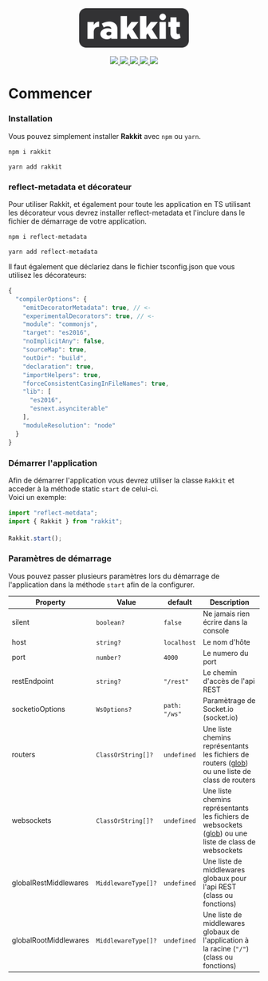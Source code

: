 <center>
  <img src="../assets/logo.png" width="220" alt="Nest Logo"/>
  <p align="center">
    <a href="https://www.npmjs.com/package/rakkit">
      <img src="https://badge.fury.io/js/rakkit.svg">
    </a>
    <a href="https://travis-ci.com/RaccoonCH/Rakkit">
      <img src="https://travis-ci.com/RaccoonCH/Rakkit.svg?branch=master"/>
    </a>
    <a href="https://codecov.io/gh/RaccoonCH/Rakkit">
      <img src="https://codecov.io/gh/RaccoonCH/Rakkit/branch/master/graph/badge.svg" />
    </a>
    <a href="https://david-dm.org/RaccoonCH/Rakkit">
      <img src="https://david-dm.org/RaccoonCH/Rakkit.svg">
    </a>
    <a href="https://gitter.im/_rakkit_/community?utm_source=badge&utm_medium=badge&utm_campaign=pr-badge">
      <img src="https://badges.gitter.im/_rakkit_/community.svg">
    </a>
  </p>
</center>

# Commencer

### Installation
Vous pouvez simplement installer **Rakkit** avec `npm` ou `yarn`.
```
npm i rakkit
```
```
yarn add rakkit
```

### reflect-metadata et décorateur
Pour utiliser Rakkit, et également pour toute les application en TS utilisant les décorateur vous devrez installer reflect-metadata et l'inclure dans le fichier de démarrage de votre application.
```
npm i reflect-metadata
```
```
yarn add reflect-metadata
```

Il faut également que déclariez dans le fichier tsconfig.json que vous utilisez les décorateurs:  
```javascript
{
  "compilerOptions": {
    "emitDecoratorMetadata": true, // <-
    "experimentalDecorators": true, // <-
    "module": "commonjs",
    "target": "es2016",
    "noImplicitAny": false,
    "sourceMap": true,
    "outDir": "build",
    "declaration": true,
    "importHelpers": true,
    "forceConsistentCasingInFileNames": true,
    "lib": [
      "es2016",
      "esnext.asynciterable"
    ],
    "moduleResolution": "node"
  }
}

```

### Démarrer l'application
Afin de démarrer l'application vous devrez utiliser la classe `Rakkit` et acceder à la méthode static `start` de celui-ci.  
Voici un exemple:
```javascript
import "reflect-metdata";
import { Rakkit } from "rakkit";

Rakkit.start();
```

### Paramètres de démarrage
Vous pouvez passer plusieurs paramètres lors du démarrage de l'application dans la méthode `start` afin de la configurer.

| Property | Value | default | Description |
| --- | --- | --- | --- |
| silent | `boolean?` | `false` | Ne jamais rien écrire dans la console |
| host | `string?` | `localhost` | Le nom d'hôte
| port | `number?` | `4000` | Le numero du port
| restEndpoint | `string?` | `"/rest"` | Le chemin d'accès de l'api REST
| socketioOptions | `WsOptions?` | `path: "/ws"` | Paramètrage de Socket.io (socket.io)
| routers | `ClassOrString[]?` | `undefined` | Une liste chemins représentants les fichiers de routers ([glob](https://github.com/isaacs/node-glob)) ou une liste de class de routers
| websockets | `ClassOrString[]?` | `undefined` | Une liste chemins représentants les fichiers de websockets ([glob](https://github.com/isaacs/node-glob)) ou une liste de class de websockets
| globalRestMiddlewares | `MiddlewareType[]?` | `undefined` | Une liste de middlewares globaux pour l'api REST (class ou fonctions)
| globalRootMiddlewares | `MiddlewareType[]?` | `undefined` | Une liste de middlewares globaux de l'application à la racine (`"/"`) (class ou fonctions)
